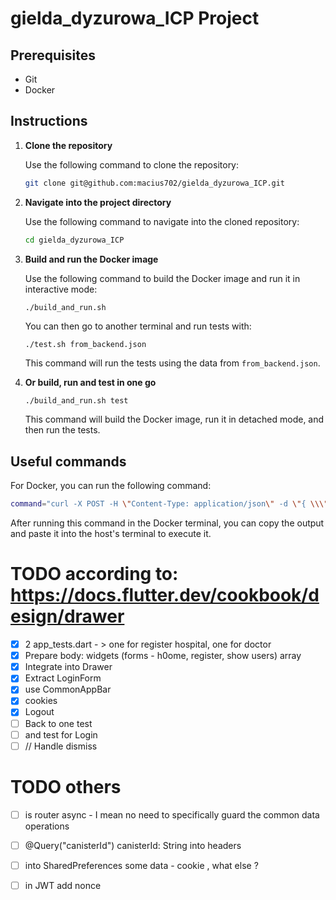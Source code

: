 # gielda_dyzurowa_ICP Project

## Prerequisites

- Git
- Docker

## Instructions

1. **Clone the repository**

    Use the following command to clone the repository:

    ```bash
    git clone git@github.com:macius702/gielda_dyzurowa_ICP.git
    ```

2. **Navigate into the project directory**

    Use the following command to navigate into the cloned repository:

    ```bash
    cd gielda_dyzurowa_ICP
    ```

3. **Build and run the Docker image**

    Use the following command to build the Docker image and run it in interactive mode:

    ```bash
    ./build_and_run.sh
    ```
    You can then go to another terminal and run tests with:
    ```
    ./test.sh from_backend.json
    ```
    This command will run the tests using the data from `from_backend.json`.

4. **Or build, run and test in one go**

    ```
    ./build_and_run.sh test
    ```
    This command will build the Docker image, run it in detached mode, and then run the tests.

## Useful commands

For Docker, you can run the following command:

```bash
command="curl -X POST -H \"Content-Type: application/json\" -d \"{ \\\"hello\\\": \\\"world\\\" }\" \"http://$(dfx canister id d_backend).localhost:$(dfx info webserver-port)\"" ; echo $command
```

After running this command in the Docker terminal, you can copy the output and paste it into the host's terminal to execute it.

# TODO according to: https://docs.flutter.dev/cookbook/design/drawer



- [x] 2 app_tests.dart - > one for register hospital, one for doctor
- [x] Prepare body: widgets (forms - h0ome, register, show users) array 
- [x] Integrate into Drawer
- [x] Extract LoginForm
- [x] use CommonAppBar 
- [x] cookies
- [x] Logout
- [ ] Back to one test
- [ ] and test for Login
- [ ] // Handle dismiss

# TODO others


- [ ] is router async - I mean no need to specifically guard the common data operations 
- [ ] @Query("canisterId") canisterId: String into headers
- [ ] into SharedPreferences some data - cookie , what else ?
- [ ] in JWT add nonce

